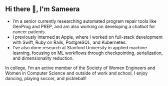 ## Hi there 👋, I'm Sameera

- I’m a senior currently researching automated program repair tools like GenProg and PREP, and am also working on developing a chatbot for cancer patients.
- I previously interned at Apple, where I worked on full-stack development with Swift, Ruby on Rails, PostgreSQL, and Kubernetes. 
- I’ve also done research at Stanford University in applied machine learning, focusing on ML workflows through checkpointing, serialization, and dimensionality reduction.

In college, I’m an active member of the Society of Women Engineers and Women in Computer Science and outside of work and school, I enjoy dancing, playing soccer, and pickleball!
